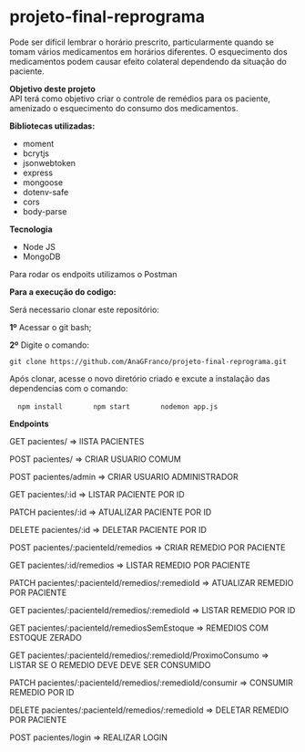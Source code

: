 # projeto-final-reprograma

Pode ser difícil lembrar o horário prescrito, particularmente quando se tomam vários medicamentos em horários diferentes. O esquecimento dos medicamentos podem causar efeito colateral dependendo da situação do paciente.

**Objetivo deste projeto**  
API terá como objetivo criar o controle de remédios para os paciente, amenizado o esquecimento do consumo dos medicamentos.

**Bibliotecas utilizadas:**

- moment
- bcrytjs
- jsonwebtoken
- express
- mongoose
- dotenv-safe
- cors
- body-parse


**Tecnologia**
- Node JS
- MongoDB

Para rodar os endpoits utilizamos o Postman

**Para a execução do codigo:**

Será necessario clonar este repositório:  
  
 **1º** Acessar o git bash;  
  
 **2º** Digite o comando:  
   
` git clone https://github.com/AnaGFranco/projeto-final-reprograma.git   `

Após clonar, acesse o novo diretório criado e excute a instalação das dependencias com o comando:
  
`   npm install      `
`   npm start      `
`   nodemon app.js      `

**Endpoints**  
  
GET    pacientes/   => lISTA PACIENTES
  
POST   pacientes/  => CRIAR USUARIO COMUM
  
POST   pacientes/admin => CRIAR USUARIO ADMINISTRADOR
  
GET    pacientes/:id   => LISTAR PACIENTE POR ID
  
PATCH  pacientes/:id   => ATUALIZAR PACIENTE POR ID
  
DELETE pacientes/:id   => DELETAR PACIENTE POR ID
  
POST   pacientes/:pacienteId/remedios   => CRIAR REMEDIO POR PACIENTE
  
GET    pacientes/:id/remedios  => LISTAR REMEDIO POR PACIENTE
  
PATCH  pacientes/:pacienteId/remedios/:remedioId  => ATUALIZAR REMEDIO POR PACIENTE
  
GET    pacientes/:pacienteId/remedios/:remedioId  => LISTAR REMEDIO POR ID
  
GET    pacientes/:pacienteId/remediosSemEstoque  => REMEDIOS COM ESTOQUE ZERADO
  
GET    pacientes/:pacienteId/remedios/:remedioId/ProximoConsumo  => LISTAR SE O REMEDIO DEVE DEVE SER CONSUMIDO
  
PATCH  pacientes/:pacienteId/remedios/:remedioId/consumir  => CONSUMIR REMEDIO POR ID
  
DELETE pacientes/:pacienteId/remedios/:remedioId    => DELETAR REMEDIO POR PACIENTE
  
POST   pacientes/login => REALIZAR LOGIN
